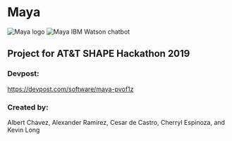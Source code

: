 # Maya

![Maya logo](https://challengepost-s3-challengepost.netdna-ssl.com/photos/production/software_photos/000/800/927/datas/gallery.jpg)
![Maya IBM Watson chatbot](https://challengepost-s3-challengepost.netdna-ssl.com/photos/production/software_photos/000/799/945/datas/gallery.jpg)

## Project for AT&amp;T SHAPE Hackathon 2019
### Devpost:
https://devpost.com/software/maya-pvof1z

### Created by: 
Albert Chavez, Alexander Ramirez, Cesar de Castro, Cherryl Espinoza, and Kevin Long
